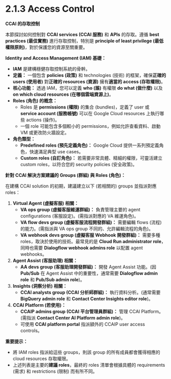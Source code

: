 # 2.1.3 Access Control

**CCAI 的存取控制**

本節探討如何控制對 **CCAI services (CCAI 服務)** 和 **APIs** 的存取。遵循 **best practices (最佳實務)** 進行存取控制，特別是 **principle of least privilege (最低權限原則)**，對於保護您的資源至關重要。

**Identity and Access Management (IAM) 基礎：**

- **IAM** 是建構穩健存取控制系統的骨幹。
- **定義：** 一個包含 **policies (政策)** 和 technologies (技術) 的框架，確保**正確的 users (使用者)** 對**正確的 resources (資源)** 擁有**適當的 access (存取權限)**。
- **核心功能：** 透過 IAM，您可以定義 **who (誰)** 有權限 **do what (做什麼)** 以及 **on which cloud resources (在哪個雲端資源上)**。
- **Roles (角色) 的概念：**
    - Roles 是 **permissions (權限)** 的集合 (bundles)，定義了 user 或 **service account (服務帳號)** 可以在 Google Cloud resources 上執行哪些 actions (操作)。
    - 一個 role 可能包含多個較小的 permissions，例如允許查看資料、啟動 VM 或更改防火牆設定。
- **角色類型：**
    - **Predefined roles (預先定義角色)：** Google Cloud 提供一系列預定義角色，快速滿足典型 use cases。
    - **Custom roles (自訂角色)：** 若需要非常具體、精細的權限，可靈活建立 custom roles，以符合您的 security policies (安全政策)。

**針對 CCAI 解決方案建議的 Groups (群組) 與 Roles (角色)：**

在建構 CCAI solution 的初期，建議建立以下 (若相關的) groups 並指派對應 roles：

1. **Virtual Agent (虛擬客服) 相關：**
    - **VA ops group (虛擬客服維運群組)：** 負責管理主要的 agent configurations (客服設定)。(需指派對應的 VA 維運角色)。
    - **VA flow devs group (虛擬客服流程開發群組)：** 需要編輯 flows (流程) 的能力。(需指派與 VA ops group 不同的、允許編輯流程的角色)。
    - **VA webhook devs group (虛擬客服 Webhook 開發群組)：** 需要多種 roles，取決於使用的技術。最常見的是 **Cloud Run administrator role**，同時也需要 **Dialogflow webhook admins role** 以配置 agent webhooks。
2. **Agent Assist (客服助理) 相關：**
    - **AA devs group (客服助理開發群組)：** 開發 Agent Assist 功能。(因 **Pub/Sub** 在 Agent Assist 中的重要性，通常需要 **Dialogflow admin role** 和 **Pub/Sub admin role**)。
3. **Insights (洞察分析) 相關：**
    - **CCAI analysts group (CCAI 分析師群組)：** 執行資料分析。(通常需要 **BigQuery admin role** 和 **Contact Center Insights editor role**)。
4. **CCAI Platform (若使用)：**
    - **CCAIP admins group (CCAI 平台管理員群組)：** 管理 CCAI Platform。(需指派 **Contact Center AI Platform admin role**)。
    - 可使用 **CCAI platform portal** 指派額外的 CCAIP user access controls。

**重要提示：**

- 將 IAM roles 指派給這些 groups，則該 group 的所有成員都會獲得相應的 cloud resources 存取權限。
- 上述列表是主要的**建議 roles**，最終的 roles 清單會根據具體的 requirements (需求) 和 restrictions (限制) 而有所不同。